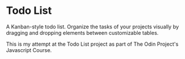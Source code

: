 # Todo List

A Kanban-style todo list. Organize the tasks of your projects visually by dragging and dropping elements between customizable tables.

This is my attempt at the Todo List project as part of The Odin Project's Javascript Course.